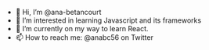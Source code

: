 - 👋 Hi, I’m @ana-betancourt
- 👀 I’m interested in learning Javascript and its frameworks
- 🌱 I’m currently on my way to learn React.
- 📫 How to reach me: @anabc56 on Twitter

<!---
ana-betancourt/ana-betancourt is a ✨ special ✨ repository because its `README.md` (this file) appears on your GitHub profile.
You can click the Preview link to take a look at your changes.
--->

